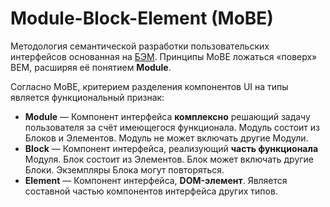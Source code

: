 # Module-Block-Element (MoBE)

Методология семантической разработки пользовательских интерфейсов основанная на [БЭМ](https://bem.info). Принципы MoBE ложаться «поверх» BEM, расширяя её понятием **Module**.

Согласно MoBE, критерием разделения компонентов UI на типы является функциональный признак:

  - **Module** — Компонент интерфейса **комплексно** решающий задачу пользователя за счёт имеющегося функционала. Модуль состоит из Блоков и Элементов. Модуль не может включать другие Модули.
  - **Block** — Компонент интерфейса, реализующий **часть функционала** Модуля. Блок состоит из Элементов. Блок может включать другие Блоки. Экземпляры Блока могут повторяться.
  - **Element** — Компонент интерфейса, **DOM-элемент**. Является составной частью компонентов интерфейса других типов.